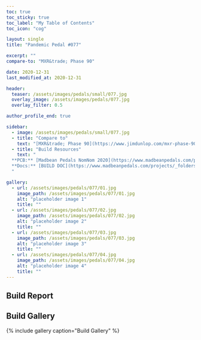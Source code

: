 ```yaml
---
toc: true
toc_sticky: true
toc_label: "My Table of Contents"
toc_icon: "cog"

layout: single
title: "Pandemic Pedal #077"

excerpt: ""
compare-to: "MXR&trade; Phase 90"

date: 2020-12-31
last_modified_at: 2020-12-31

header:
  teaser: /assets/images/pedals/small/077.jpg
  overlay_image: /assets/images/pedals/077.jpg
  overlay_filter: 0.5

author_profile_end: true

sidebar:
  - image: /assets/images/pedals/small/077.jpg
  - title: "Compare to"
    text: "[MXR&trade; Phase 90](https://www.jimdunlop.com/mxr-phase-90/)"
  - title: "Build Resources"
    text: "
  **PCB:** [Madbean Pedals NomNom 2020](https://www.madbeanpedals.com/projects/index.html)<br>
  **Docs:** [BUILD DOC](https://www.madbeanpedals.com/projects/_folders/FilterMod/docs/NomNom2020.zip)
  "

gallery:
  - url: /assets/images/pedals/077/01.jpg
    image_path: /assets/images/pedals/077/01.jpg
    alt: "placeholder image 1"
    title: ""
  - url: /assets/images/pedals/077/02.jpg
    image_path: /assets/images/pedals/077/02.jpg
    alt: "placeholder image 2"
    title: ""
  - url: /assets/images/pedals/077/03.jpg
    image_path: /assets/images/pedals/077/03.jpg
    alt: "placeholder image 3"
    title: ""
  - url: /assets/images/pedals/077/04.jpg
    image_path: /assets/images/pedals/077/04.jpg
    alt: "placeholder image 4"
    title: ""
---
```


## Build Report ##

## Build Gallery ##

{% include gallery caption="Build Gallery" %}